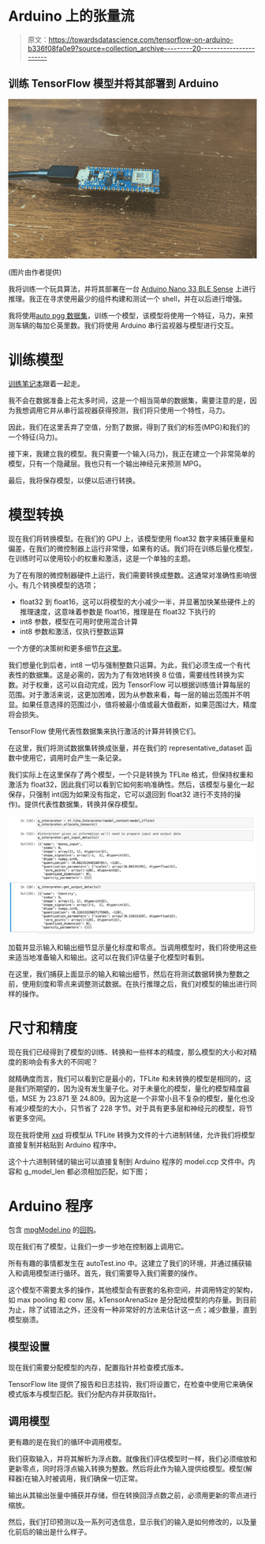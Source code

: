 # Arduino 上的张量流

> 原文：<https://towardsdatascience.com/tensorflow-on-arduino-b336f08fa0e9?source=collection_archive---------20----------------------->

## 训练 TensorFlow 模型并将其部署到 Arduino

![](img/f686c2d8006a83dd8d4e2653262f4bee.png)

(图片由作者提供)

我将训练一个玩具算法，并将其部署在一台 [Arduino Nano 33 BLE Sense](https://store.arduino.cc/usa/nano-33-ble-sense) 上进行推理。我正在寻求使用最少的组件构建和测试一个 shell，并在以后进行增强。

我将使用[auto pgg 数据集](http://archive.ics.uci.edu/ml/machine-learning-databases/auto-mpg/)，训练一个模型，该模型将使用一个特征，马力，来预测车辆的每加仑英里数。我们将使用 Arduino 串行监视器与模型进行交互。

# 训练模型

[训练笔记本](https://github.com/paulbruffett/ArduinoMPGModel/blob/master/train_mpg_quant.ipynb)跟着一起走。

我不会在数据准备上花太多时间，这是一个相当简单的数据集，需要注意的是，因为我想调用它并从串行监视器获得预测，我们将只使用一个特性，马力。

因此，我们在这里丢弃了空值，分割了数据，得到了我们的标签(MPG)和我们的一个特征(马力)。

接下来，我建立我的模型。我只需要一个输入(马力)，我正在建立一个非常简单的模型，只有一个隐藏层。我也只有一个输出神经元来预测 MPG。

最后，我将保存模型，以便以后进行转换。

# 模型转换

现在我们将转换模型。在我们的 GPU 上，该模型使用 float32 数字来捕获重量和偏差，在我们的微控制器上运行非常慢，如果有的话。我们将在训练后量化模型，在训练时可以使用较小的权重和激活，这是一个单独的主题。

为了在有限的微控制器硬件上运行，我们需要转换成整数。这通常对准确性影响很小。有几个转换模型的选项；

*   float32 到 float16，这可以将模型的大小减少一半，并显著加快某些硬件上的推理速度，这意味着参数是 float16，推理是在 float32 下执行的
*   int8 参数，模型在可用时使用混合计算
*   int8 参数和激活，仅执行整数运算

一个方便的决策树和更多细节[在这里](https://www.tensorflow.org/lite/performance/post_training_quantization)。

我们想量化到后者，int8 一切与强制整数只运算。为此，我们必须生成一个有代表性的数据集。这是必需的，因为为了有效地转换 8 位值，需要线性转换为实数。对于权重，这可以自动完成，因为 TensorFlow 可以根据训练值计算每层的范围。对于激活来说，这更加困难，因为从参数来看，每一层的输出范围并不明显。如果任意选择的范围过小，值将被最小值或最大值截断，如果范围过大，精度将会损失。

TensorFlow 使用代表性数据集来执行激活的计算并转换它们。

在这里，我们将测试数据集转换成张量，并在我们的 representative_dataset 函数中使用它，调用时会产生一条记录。

我们实际上在这里保存了两个模型，一个只是转换为 TFLite 格式，但保持权重和激活为 float32，因此我们可以看到它如何影响准确性。然后，该模型与量化一起保存，只强制 int(因为如果没有指定，它可以退回到 float32 进行不支持的操作)。提供代表性数据集，转换并保存模型。

![](img/0b4506eb2ec2ee998761d18094cb329b.png)

加载并显示输入和输出细节显示量化标度和零点。当调用模型时，我们将使用这些来适当地准备输入和输出。这可以在我们评估量子化模型时看到。

在这里，我们捕获上面显示的输入和输出细节，然后在将测试数据转换为整数之前，使用刻度和零点来调整测试数据。在执行推理之后，我们对模型的输出进行同样的操作。

# 尺寸和精度

现在我们已经得到了模型的训练、转换和一些样本的精度，那么模型的大小和对精度的影响会有多大的不同呢？

就精确度而言，我们可以看到它是最小的，TFLite 和未转换的模型是相同的，这是我们所期望的，因为没有发生量子化。对于未量化的模型，量化的模型精度最低，MSE 为 23.871 至 24.809。因为这是一个非常小且不复杂的模型，量化也没有减少模型的大小，只节省了 228 字节。对于具有更多层和神经元的模型，将节省更多空间。

现在我将使用 [xxd](https://ss64.com/osx/xxd.html) 将模型从 TFLite 转换为文件的十六进制转储，允许我们将模型直接复制并粘贴到 Arduino 程序中。

这个十六进制转储的输出可以直接复制到 Arduino 程序的 model.ccp 文件中。内容和 g_model_len 都必须相加匹配，如下图；

# Arduino 程序

包含 [mpgModel.ino](https://github.com/paulbruffett/ArduinoMPGModel/blob/master/mpgModel.ino) 的[回购](https://github.com/paulbruffett/ArduinoMPGModel)。

现在我们有了模型，让我们一步一步地在控制器上调用它。

所有有趣的事情都发生在 autoTest.ino 中。这建立了我们的环境，并通过捕获输入和调用模型进行循环。首先，我们需要导入我们需要的操作。

这个模型不需要太多的操作，其他模型会有嵌套的名称空间，并调用特定的架构，如 max pooling 和 conv 层。kTensorArenaSize 是分配给模型的内存量。到目前为止，除了试错法之外，还没有一种非常好的方法来估计这一点；减少数量，直到模型崩溃。

## 模型设置

现在我们需要分配模型的内存，配置指针并检查模式版本。

TensorFlow lite 提供了报告和日志挂钩，我们将设置它，在检查中使用它来确保模式版本与模型匹配。我们分配内存并获取指针。

## 调用模型

更有趣的是在我们的循环中调用模型。

我们获取输入，并将其解析为浮点数。就像我们评估模型时一样，我们必须缩放和更新零点，同时将浮点输入转换为整数。然后将此作为输入提供给模型。模型(解释器)在输入时被调用，我们确保一切正常。

输出从其输出张量中捕获并存储，但在转换回浮点数之前，必须用更新的零点进行缩放。

然后，我们打印预测以及一系列可选信息，显示我们的输入是如何修改的，以及量化前后的输出是什么样子。